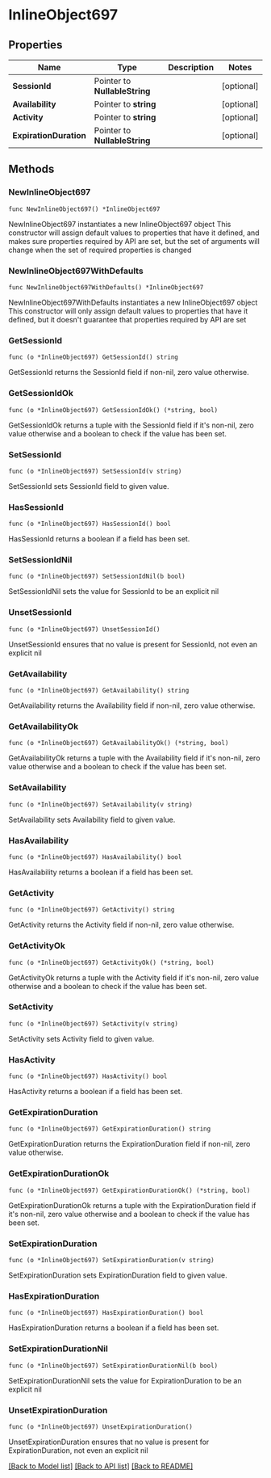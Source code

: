 # InlineObject697

## Properties

Name | Type | Description | Notes
------------ | ------------- | ------------- | -------------
**SessionId** | Pointer to **NullableString** |  | [optional] 
**Availability** | Pointer to **string** |  | [optional] 
**Activity** | Pointer to **string** |  | [optional] 
**ExpirationDuration** | Pointer to **NullableString** |  | [optional] 

## Methods

### NewInlineObject697

`func NewInlineObject697() *InlineObject697`

NewInlineObject697 instantiates a new InlineObject697 object
This constructor will assign default values to properties that have it defined,
and makes sure properties required by API are set, but the set of arguments
will change when the set of required properties is changed

### NewInlineObject697WithDefaults

`func NewInlineObject697WithDefaults() *InlineObject697`

NewInlineObject697WithDefaults instantiates a new InlineObject697 object
This constructor will only assign default values to properties that have it defined,
but it doesn't guarantee that properties required by API are set

### GetSessionId

`func (o *InlineObject697) GetSessionId() string`

GetSessionId returns the SessionId field if non-nil, zero value otherwise.

### GetSessionIdOk

`func (o *InlineObject697) GetSessionIdOk() (*string, bool)`

GetSessionIdOk returns a tuple with the SessionId field if it's non-nil, zero value otherwise
and a boolean to check if the value has been set.

### SetSessionId

`func (o *InlineObject697) SetSessionId(v string)`

SetSessionId sets SessionId field to given value.

### HasSessionId

`func (o *InlineObject697) HasSessionId() bool`

HasSessionId returns a boolean if a field has been set.

### SetSessionIdNil

`func (o *InlineObject697) SetSessionIdNil(b bool)`

 SetSessionIdNil sets the value for SessionId to be an explicit nil

### UnsetSessionId
`func (o *InlineObject697) UnsetSessionId()`

UnsetSessionId ensures that no value is present for SessionId, not even an explicit nil
### GetAvailability

`func (o *InlineObject697) GetAvailability() string`

GetAvailability returns the Availability field if non-nil, zero value otherwise.

### GetAvailabilityOk

`func (o *InlineObject697) GetAvailabilityOk() (*string, bool)`

GetAvailabilityOk returns a tuple with the Availability field if it's non-nil, zero value otherwise
and a boolean to check if the value has been set.

### SetAvailability

`func (o *InlineObject697) SetAvailability(v string)`

SetAvailability sets Availability field to given value.

### HasAvailability

`func (o *InlineObject697) HasAvailability() bool`

HasAvailability returns a boolean if a field has been set.

### GetActivity

`func (o *InlineObject697) GetActivity() string`

GetActivity returns the Activity field if non-nil, zero value otherwise.

### GetActivityOk

`func (o *InlineObject697) GetActivityOk() (*string, bool)`

GetActivityOk returns a tuple with the Activity field if it's non-nil, zero value otherwise
and a boolean to check if the value has been set.

### SetActivity

`func (o *InlineObject697) SetActivity(v string)`

SetActivity sets Activity field to given value.

### HasActivity

`func (o *InlineObject697) HasActivity() bool`

HasActivity returns a boolean if a field has been set.

### GetExpirationDuration

`func (o *InlineObject697) GetExpirationDuration() string`

GetExpirationDuration returns the ExpirationDuration field if non-nil, zero value otherwise.

### GetExpirationDurationOk

`func (o *InlineObject697) GetExpirationDurationOk() (*string, bool)`

GetExpirationDurationOk returns a tuple with the ExpirationDuration field if it's non-nil, zero value otherwise
and a boolean to check if the value has been set.

### SetExpirationDuration

`func (o *InlineObject697) SetExpirationDuration(v string)`

SetExpirationDuration sets ExpirationDuration field to given value.

### HasExpirationDuration

`func (o *InlineObject697) HasExpirationDuration() bool`

HasExpirationDuration returns a boolean if a field has been set.

### SetExpirationDurationNil

`func (o *InlineObject697) SetExpirationDurationNil(b bool)`

 SetExpirationDurationNil sets the value for ExpirationDuration to be an explicit nil

### UnsetExpirationDuration
`func (o *InlineObject697) UnsetExpirationDuration()`

UnsetExpirationDuration ensures that no value is present for ExpirationDuration, not even an explicit nil

[[Back to Model list]](../README.md#documentation-for-models) [[Back to API list]](../README.md#documentation-for-api-endpoints) [[Back to README]](../README.md)


